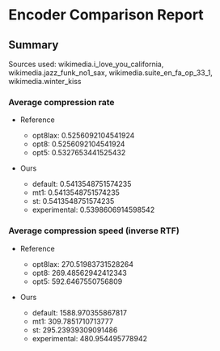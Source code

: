 
# Encoder Comparison Report

## Summary

Sources used: wikimedia.i_love_you_california, wikimedia.jazz_funk_no1_sax, wikimedia.suite_en_fa_op_33_1, wikimedia.winter_kiss

### Average compression rate

  - Reference
    - opt8lax: 0.5256092104541924
    - opt8: 0.5256092104541924
    - opt5: 0.5327653441525432

  - Ours
    - default: 0.5413548751574235
    - mt1: 0.5413548751574235
    - st: 0.5413548751574235
    - experimental: 0.5398606914598542


### Average compression speed (inverse RTF)
  - Reference
    - opt8lax: 270.51983731528264
    - opt8: 269.48562942412343
    - opt5: 592.6467550756809

  - Ours
    - default: 1588.970355867817
    - mt1: 309.7851710713777
    - st: 295.23939309091486
    - experimental: 480.954495778942


